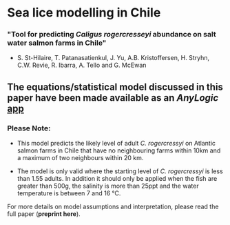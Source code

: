 # Sea lice modelling in Chile
### "Tool for predicting _Caligus rogercresseyi_ abundance on salt water salmon farms in Chile"

- S. St-Hilaire, T. Patanasatienkul, J. Yu, A.B. Kristoffersen, H. Stryhn, C.W. Revie, R. Ibarra, A. Tello and G. McEwan

## The equations/statistical model discussed in this paper have been made available as an _AnyLogic_ <a href="https://cloud.anylogic.com/model/e25265dd-0ee2-45ef-b28e-3c075ae2c740?mode=DASH BOA RD" target="_blank"> app </a>


### Please Note:

- This model predicts the likely level of adult _C. rogercressyi_ on Atlantic salmon farms in Chile that have no neighbouring farms within 10km and a maximum of two neighbours within 20 km.

- The model is only valid where the starting level of _C. rogercressyi_ is less than 1.55 adults. In addition it should only be applied when the fish are greater than 500g, the salinity is more than 25ppt and the water temperature is between 7 and 16 °C. 

For more details on model assumptions and interpretation, please read the full paper (**preprint here**).
